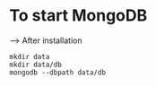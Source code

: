 # To start MongoDB
--> After installation
```
mkdir data
mkdir data/db
mongodb --dbpath data/db
```
